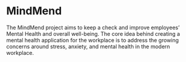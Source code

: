 # MindMend
The MindMend project aims to keep a check and improve employees’ Mental Health and overall well-being. The core idea behind creating a mental health application for the workplace is to address the growing concerns around stress, anxiety, and mental health in the modern workplace.

